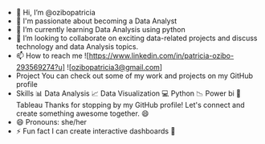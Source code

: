 - 👋 Hi, I’m @ozibopatricia
- 👀 I'm passionate about becoming a Data Analyst
- 🌱 I’m currently learning Data Analysis using python 
- 💞️ I’m looking to collaborate on exciting data-related projects and
  discuss technology and data Analysis topics.
- 📫 How to reach me
  ![https://www.linkedin.com/in/patricia-ozibo-293569274?u]
  ![ozibopatricia3@gmail.com]
- Project
You can check out some of my work and projects on my GitHub profile
- Skills
📊 Data Analysis
📈 Data Visualization
💻 Python
📉 Power bi
🎨 Tableau
Thanks for stopping by my GitHub profile! Let's connect and create something awesome together. 😄
- 😄 Pronouns: she/her
- ⚡ Fun fact
   I can create interactive dashboards 🥰

<!---
ozibopatricia/ozibopatricia is a ✨ special ✨ repository because its `README.md` (this file) appears on your GitHub profile.
You can click the Preview link to take a look at your changes.
--->
